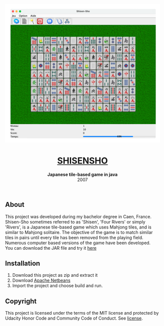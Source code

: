 <div align="center"><img src="assets/screenshot.png"></div>
<h1 align="center"><a href="https://github.com/anthonyliot/shisensho/releases/tag/v1.0">SHISENSHO</a></h1>
<p align="center">
<strong>Japanese tile-based game in java</strong>
<br>2007
</p>
<br/>
<h2>About</h2>
This project was developed during my bachelor degree in Caen, France. 
Shisen-Sho sometimes referred to as 'Shisen', 'Four Rivers' or simply 'Rivers', is a Japanese tile-based game which uses Mahjong tiles, and is similar to Mahjong solitaire. The objective of the game is to match similar tiles in pairs until every tile has been removed from the playing field. Numerous computer based versions of the game have been developed.
<br/>
You can download the JAR file and try it <a href="https://github.com/anthonyliot/shisensho/releases/tag/v1.0">here</a>

<h2>Installation</h2>

1. Download this project as zip and extract it
2. Download <a href="https://netbeans.apache.org">Apache Netbeans</a>
3. Import the project and choose build and run.

<h2>Copyright</h2>
This project is licensed under the terms of the MIT license and protected by Udacity Honor Code and Community Code of Conduct. See <a href="LICENSE">license</a>.